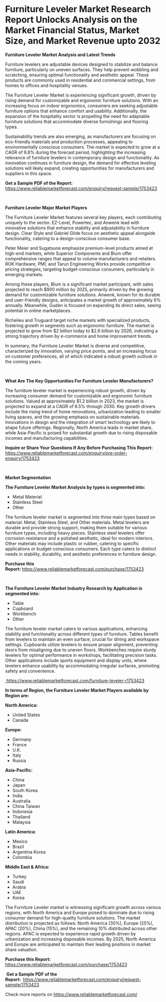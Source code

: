 <p><h1>Furniture Leveler Market Research Report Unlocks Analysis on the Market Financial Status, Market Size, and Market Revenue upto 2032</h1></p><p><strong>Furniture Leveler Market Analysis and Latest Trends</strong></p>
<p><p>Furniture levelers are adjustable devices designed to stabilize and balance furniture, particularly on uneven surfaces. They help prevent wobbling and scratching, ensuring optimal functionality and aesthetic appeal. These products are commonly used in residential and commercial settings, from homes to offices and hospitality venues.</p><p>The Furniture Leveler Market is experiencing significant growth, driven by rising demand for customizable and ergonomic furniture solutions. With an increasing focus on indoor ergonomics, consumers are seeking adjustable furniture options that enhance comfort and usability. Additionally, the expansion of the hospitality sector is propelling the need for adaptable furniture solutions that accommodate diverse furnishings and flooring types.</p><p>Sustainability trends are also emerging, as manufacturers are focusing on eco-friendly materials and production processes, appealing to environmentally conscious consumers. The market is expected to grow at a CAGR of 9.8% during the forecast period, highlighting the increasing relevance of furniture levelers in contemporary design and functionality. As innovation continues in furniture design, the demand for effective leveling solutions will likely expand, creating opportunities for manufacturers and suppliers in this space.</p></p>
<p><strong>Get a Sample PDF of the Report:&nbsp;</strong> <a href="https://www.reliablemarketforecast.com/enquiry/request-sample/1753423?utm_campaign=2253&utm_medium=2&utm_source=Github&utm_content=ia&utm_term=07022025&utm_id=furniture-leveler">https://www.reliablemarketforecast.com/enquiry/request-sample/1753423</a></p>
<p>&nbsp;</p>
<p><strong>Furniture Leveler Major Market Players</strong></p>
<p><p>The Furniture Leveler Market features several key players, each contributing uniquely to the sector. EZ-Level, Powertec, and Anwenk lead with innovative solutions that enhance stability and adjustability in furniture design. Clear Style and Gabriel Glide focus on aesthetic appeal alongside functionality, catering to a design-conscious consumer base. </p><p>Peter Meier and Sugatsune emphasize premium-level products aimed at high-end markets, while Superior Components and Blum offer comprehensive ranges that appeal to volume manufacturers and retailers. ROK Hardware, PMI, and Tarun Engineering Works provide competitive pricing strategies, targeting budget-conscious consumers, particularly in emerging markets. </p><p>Among these players, Blum is a significant market participant, with sales projected to reach $900 million by 2025, primarily driven by the growing demand for customizable furniture solutions. Anwenk, known for its durable and user-friendly designs, anticipates a market growth of approximately 6% annually. Meanwhile, Guden is focused on expanding its direct sales, seeing potential in online marketplaces.</p><p>Richelieu and Truguard target niche markets with specialized products, fostering growth in segments such as ergonomic furniture. The market is projected to grow from $2 billion today to $2.6 billion by 2026, indicating a strong trajectory driven by e-commerce and home improvement trends. </p><p>In summary, the Furniture Leveler Market is diverse and competitive, characterized by innovation, varying price points, and an increasing focus on customer preferences, all of which indicated a robust growth outlook in the coming years.</p></p>
<p>&nbsp;</p>
<p><strong>What Are The Key Opportunities For Furniture Leveler Manufacturers?</strong></p>
<p><p>The furniture leveler market is experiencing robust growth, driven by increasing consumer demand for customizable and ergonomic furniture solutions. Valued at approximately $1.2 billion in 2023, the market is projected to expand at a CAGR of 6.5% through 2030. Key growth drivers include the rising trend of home renovations, urbanization leading to smaller living spaces, and the growing emphasis on sustainable materials. Innovations in design and the integration of smart technology are likely to shape future offerings. Regionally, North America leads in market share, while Asia-Pacific is poised for substantial growth due to rising disposable incomes and manufacturing capabilities.</p></p>
<p><strong>Inquire or Share Your Questions If Any Before Purchasing This Report:</strong> <a href="https://www.reliablemarketforecast.com/enquiry/pre-order-enquiry/1753423?utm_campaign=2253&utm_medium=2&utm_source=Github&utm_content=ia&utm_term=07022025&utm_id=furniture-leveler">https://www.reliablemarketforecast.com/enquiry/pre-order-enquiry/1753423</a></p>
<p>&nbsp;</p>
<p><strong>Market Segmentation</strong></p>
<p><strong>The Furniture Leveler Market Analysis by types is segmented into:</strong></p>
<p><ul><li>Metal Material</li><li>Stainless Steel</li><li>Other</li></ul></p>
<p><p>The furniture leveler market is segmented into three main types based on material: Metal, Stainless Steel, and Other materials. Metal levelers are durable and provide strong support, making them suitable for various furniture types, including heavy pieces. Stainless steel levelers offer corrosion resistance and a polished aesthetic, ideal for modern interiors. Other materials may include plastic or rubber, catering to specific applications or budget-conscious consumers. Each type caters to distinct needs in stability, durability, and aesthetic preferences in furniture design.</p></p>
<p><strong>Purchase this Report:&nbsp;</strong><a href="https://www.reliablemarketforecast.com/purchase/1753423?utm_campaign=2253&utm_medium=2&utm_source=Github&utm_content=ia&utm_term=07022025&utm_id=furniture-leveler">https://www.reliablemarketforecast.com/purchase/1753423</a></p>
<p>&nbsp;</p>
<p><strong>The Furniture Leveler Market Industry Research by Application is segmented into:</strong></p>
<p><ul><li>Table</li><li>Cupboard</li><li>Workbench</li><li>Other</li></ul></p>
<p><p>The furniture leveler market caters to various applications, enhancing stability and functionality across different types of furniture. Tables benefit from levelers to maintain an even surface, crucial for dining and workspace settings. Cupboards utilize levelers to ensure proper alignment, preventing doors from misaligning due to uneven floors. Workbenches require sturdy levelers for optimal performance in workshops, facilitating precision tasks. Other applications include sports equipment and display units, where levelers enhance usability by accommodating irregular surfaces, promoting safety and convenience.</p></p>
<p><a href="https://www.reliablemarketforecast.com/furniture-leveler-r1753423?utm_campaign=2253&utm_medium=2&utm_source=Github&utm_content=ia&utm_term=07022025&utm_id=furniture-leveler">&nbsp;https://www.reliablemarketforecast.com/furniture-leveler-r1753423</a></p>
<p><strong>In terms of Region, the Furniture Leveler Market Players available by Region are:</strong></p>
<p>
    <p> <strong> North America: </strong>
        <ul>
            <li>United States</li>
            <li>Canada</li>
        </ul>
        </p> 
    <p> <strong> Europe: </strong>
        <ul>
            <li>Germany</li>
            <li>France</li>
            <li>U.K.</li>
            <li>Italy</li>
            <li>Russia</li>
        </ul>
        </p> 
    <p> <strong> Asia-Pacific: </strong>
        <ul>
            <li>China</li>
            <li>Japan</li>
            <li>South Korea</li>
            <li>India</li>
            <li>Australia</li>
            <li>China Taiwan</li>
            <li>Indonesia</li>
            <li>Thailand</li>
            <li>Malaysia</li>
        </ul>
        </p> 
    <p> <strong> Latin America: </strong>
        <ul>
            <li>Mexico</li>
            <li>Brazil</li>
            <li>Argentina Korea</li>
            <li>Colombia</li>
        </ul>
        </p> 
    <p> <strong> Middle East & Africa: </strong>
        <ul>
            <li>Turkey</li>
            <li>Saudi</li>
            <li>Arabia</li>
            <li>UAE</li>
            <li>Korea</li>
        </ul>
    </p>
    </p>
<p><p>The Furniture Leveler market is witnessing significant growth across various regions, with North America and Europe poised to dominate due to rising consumer demand for high-quality furniture solutions. The market distribution is projected as follows: North America (30%), Europe (25%), APAC (20%), China (15%), and the remaining 10% distributed across other regions. APAC is expected to experience rapid growth driven by urbanization and increasing disposable incomes. By 2025, North America and Europe are anticipated to maintain their leading positions in market share valuation.</p></p>
<p><strong>Purchase this Report: </strong><a href="https://www.reliablemarketforecast.com/purchase/1753423?utm_campaign=2253&utm_medium=2&utm_source=Github&utm_content=ia&utm_term=07022025&utm_id=furniture-leveler">https://www.reliablemarketforecast.com/purchase/1753423</a></p>
<p>&nbsp;<strong>Get a Sample PDF of the Report:&nbsp;&nbsp;</strong><a href="https://www.reliablemarketforecast.com/enquiry/request-sample/1753423?utm_campaign=2253&utm_medium=2&utm_source=Github&utm_content=ia&utm_term=07022025&utm_id=furniture-leveler">https://www.reliablemarketforecast.com/enquiry/request-sample/1753423</a></p>
<p><strong></strong></p>
<p>Check more reports on <a href="https://www.reliablemarketforecast.com/?utm_campaign=2253&utm_medium=2&utm_source=Github&utm_content=ia&utm_term=07022025&utm_id=furniture-leveler">https://www.reliablemarketforecast.com/</a></p>